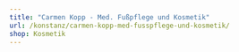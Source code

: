 ```yaml
---
title: "Carmen Kopp - Med. Fußpflege und Kosmetik"
url: /konstanz/carmen-kopp-med-fusspflege-und-kosmetik/
shop: Kosmetik
---
```

